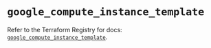 # `google_compute_instance_template`

Refer to the Terraform Registry for docs: [`google_compute_instance_template`](https://registry.terraform.io/providers/hashicorp/google/6.36.0/docs/resources/compute_instance_template).
